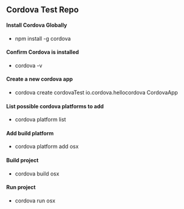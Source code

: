 ## Cordova Test Repo

#### Install Cordova Globally
+ npm install -g cordova

#### Confirm Cordova is installed
+ cordova -v

#### Create a new cordova app
+ cordova create cordovaTest io.cordova.hellocordova CordovaApp

#### List possible cordova platforms to add
+ cordova platform list

#### Add build platform
+ cordova platform add osx

#### Build project
+ cordova build osx

#### Run project
+ cordova run osx